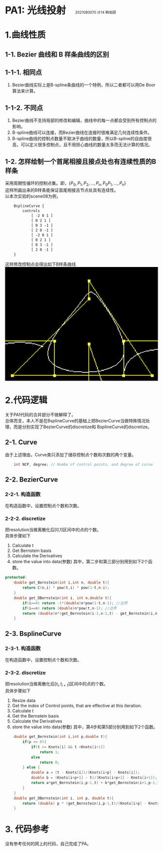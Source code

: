 <font size = "6em" ><bold>**PA1: 光线投射** &nbsp;&nbsp;</bold></font> <small>2021080070 计14 韩佑硕 </small> 

# **1.曲线性质**
## **1-1. Bezier 曲线和 B 样条曲线的区别**
## **1-1-1. 相同点**
1. Bezier曲线实际上是B-spline条曲线的一个特例，所以二者都可以用De Boor算法来计算。
## **1-1-2. 不同点**
1. Bezier曲线不支持局部的修改和编辑，曲线中的每一点都会受到所有控制点的影响。
2. B-spline曲线可以连接，而Bezier曲线在连接时很难满足几何连续性条件。
3. B-spline曲线的控制点数量不取决于曲线的数量，所以B-spline的自由度很高，可以定义很多控制点，且不用担心曲线的数量太多而无法计算的情况。
## **1-2. 怎样绘制一个首尾相接且接点处也有连续性质的B样条**
采用周期性循环的控制点集。即，$\{P_0, P_1, P_2, ..., P_n, P_0 P_1,...,P_n\}$  
这样所画出来的B样条能保证首尾相接且节点处具有连续性。  
以本次实验的scene08为例，
```
    BsplineCurve {
        controls
            [ -2 0 1 ]
            [ 0 2 1 ]
            [ 0 3 -1 ]
            [ 2 0 -1 ]
            [ -2 0 1 ]
            [ 0 2 1 ]
            [ 0 3 -1 ]
            [ 2 0 -1 ]            
    }
```
这样修改控制点会得出如下B样条曲线  
![](./images/2023-05-01-23-30-14.png)


# **2.代码逻辑**
关于PA1代码的合并部分不做解释了。  
总体而言，本人不是在BsplineCurve的基础上把BezierCurve当做特殊情况处理，而是分别实现了BezierCurve的discretize和
BsplineCurve的discretize。

## **2-1. Curve**
由于上述理由，Curve类只添加了储存控制点个数和次数的两个变量。
```c++
    int NCP, degree; // Numbe of control points, and degree of curve
```

## **2-2. BezierCurve**
### **2-2-1. 构造函数**
在构造函数中，设置控制点个数和次数。
### **2-2-2. discretize**
把resolution当做离散化后[0,1]区间中的点的个数。  
具体步骤如下  
1. Calculate t
2. Get Bernstein basis
3. Calculate the Derivatives
4. store the value into data(参数)
其中，第二步和第三部分别用到如下2个函数。
```c++
protected:
    double get_Bernstein(int i,int n, double t){
        return C(n,i) * pow(t,i) * pow(1-t,n-i);
    }
    double get_DBernstein(int i, int n,double t){
        if(i==0) return -1*(double)n*pow(1-t,n-1); //边界
        if(i==n) return (double)n*pow(t,n-1); //边界
        return (double)n*(get_Bernstein(i-1,n-1,t) - get_Bernstein(i,n-1,t));
    }
```

## **2-3. BsplineCurve**
### **2-3-1. 构造函数**
在构造函数中，设置控制点个数和次数。
### **2-3-2. discretize**
把resolution当做离散化后$[t_i,t_{i+1}]$区间中的点的个数。  
具体步骤如下  
1. Resize data
2. Get the index of Control points, that are effective at this iteration.
3. Calculate t
4. Get the Bernstein basis
5. Calculate the Derivatives
6. store the value into data(参数)
其中，第4步和第5部分别用到如下2个函数。  
```C++
    double get_Bernstein(int i,int p,double t){
        if(p <= 0){
            if(t >= Knots[i] && t <Knots[i+1])
                return 1;
            else 
                return 0;
        } else {
            double a = (t - Knots[i])/(Knots[i+p] - Knots[i]);
            double b = (Knots[i+p+1] - t)/(Knots[i+p+1] - Knots[i+1]);
            return a*get_Bernstein(i,p-1,t) + b*get_Bernstein(i+1,p-1,t);
        }
    }
    double get_DBernstein(int i, int p, double t){
        return (double) p * (get_Bernstein(i,p-1,t)/(Knots[i+p] - Knots[i]) - get_Bernstein(i+1,p-1,t)/(Knots[i+p+1] - Knots[i+1]));
    }
```
# **3. 代码参考**
没有参考任何的网上的代码，自己完成了PA。

